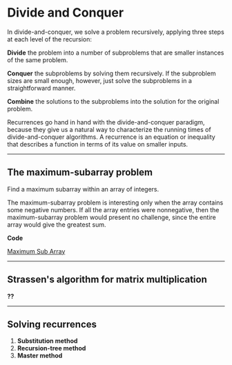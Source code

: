 # Divide and Conquer


In divide-and-conquer, we solve a problem recursively, applying three steps at each level of the recursion:

**Divide** the problem into a number of subproblems that are smaller instances of the same problem.

**Conquer** the subproblems by solving them recursively. If the subproblem sizes are small enough, however, just solve the subproblems in a straightforward manner.

**Combine** the solutions to the subproblems into the solution for the original problem.

Recurrences go hand in hand with the divide-and-conquer paradigm, because they give us a natural way to characterize the running times of divide-and-conquer algorithms. A recurrence is an equation or inequality that describes a function in terms of its value on smaller inputs.

---

## The maximum-subarray problem


  Find a maximum subarray within an array of integers.
	
  The maximum-subarray problem is interesting only when the array contains some negative numbers. If all the array entries were nonnegative, then the maximum-subarray problem would present no challenge, since the entire array would give the greatest sum.
	
  **Code**
  
  
  [Maximum Sub Array](./DivideAndConquer/MaximumSubArray.java)

---

## Strassen's algorithm for matrix multiplication

**??**  
 
---

## Solving recurrences

1. **Substitution method** 
2. **Recursion-tree method**
3. **Master method**


  